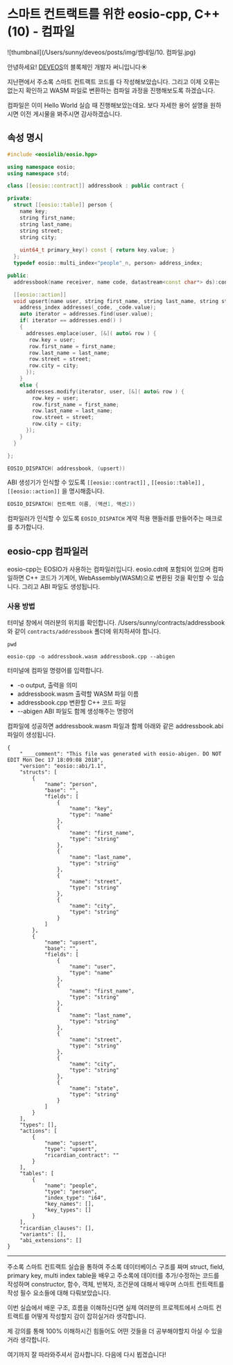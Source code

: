 # 스마트 컨트랙트를 위한 eosio-cpp, C++ (10) - 컴파일

![thumbnail](/Users/sunny/deveos/posts/img/썸네일/10. 컴파일.jpg)

안녕하세요! [DEVEOS](https://deveos.org/)의 블록체인 개발자 써니입니다☀️



지난편에서 주소록 스마트 컨트랙트 코드를 다 작성해보았습니다. 그리고 이제 오류는 없는지 확인하고 WASM 파일로 변환하는 컴파일 과정을 진행해보도록 하겠습니다.

컴파일은 이미 Hello World 실습 때 진행해보았는데요. 보다 자세한 용어 설명을 원하시면 이전 게시물을 봐주시면 감사하겠습니다.







## 속성 명시

```c++
#include <eosiolib/eosio.hpp>

using namespace eosio;
using namespace std;

class [[eosio::contract]] addressbook : public contract {

private:
  struct [[eosio::table]] person {
    name key;
    string first_name;
    string last_name;
    string street;
    string city;
    
    uint64_t primary_key() const { return key.value; }
  };
  typedef eosio::multi_index<"people"_n, person> address_index;

public:
  addressbook(name receiver, name code, datastream<const char*> ds):contract(receiver, code, ds) {}

  [[eosio::action]]
  void upsert(name user, string first_name, string last_name, string street, string city, string state) {
    address_index addresses(_code, _code.value);
    auto iterator = addresses.find(user.value);
    if( iterator == addresses.end() )
    {
      addresses.emplace(user, [&]( auto& row ) {
       row.key = user;
       row.first_name = first_name;
       row.last_name = last_name;
       row.street = street;
       row.city = city;
      });
    }
    else {
      addresses.modify(iterator, user, [&]( auto& row ) {
        row.key = user;
        row.first_name = first_name;
        row.last_name = last_name;
        row.street = street;
        row.city = city;
      });
    }
  }

};

EOSIO_DISPATCH( addressbook, (upsert))
```

ABI 생성기가 인식할 수 있도록 `[[eosio::contract]]` , `[[eosio::table]]` ,  `[[eosio::action]]` 을 명시해줍니다.



```c++
EOSIO_DISPATCH( 컨트랙트 이름, (액션1, 액션2))
```

컴파일러가 인식할 수 있도록 `EOSIO_DISPATCH` 계약 적용 핸들러를 만들어주는 매크로를 추가합니다.







## eosio-cpp 컴파일러

eosio-cpp는 EOSIO가 사용하는 컴파일러입니다. eosio.cdt에 포함되어 있으며 컴파일하면 C++ 코드가 기계어, WebAssembly(WASM)으로 변환된 것을 확인할 수 있습니다. 그리고 ABI 파일도 생성됩니다.



### 사용 방법

터미널 창에서 여러분의 위치를 확인합니다. /Users/sunny/contracts/addressbook 와 같이 `contracts/addressbook` 폴더에 위치하셔야 합니다.

```shell
pwd
```



```shell
eosio-cpp -o addressbook.wasm addressbook.cpp --abigen
```

터미널에 컴파일 명령어를 입력합니다.

- -o
  output, 출력을 의미
- addressbook.wasm
  출력할 WASM 파일 이름
- addressbook.cpp
  변환할 C++ 코드 파일
- --abigen
  ABI 파일도 함께 생성해주는 명령어



컴파일에 성공하면 addressbook.wasm 파일과 함께 아래와 같은 addressbook.abi 파일이 생성됩니다.

```
{
    "____comment": "This file was generated with eosio-abigen. DO NOT EDIT Mon Dec 17 18:09:08 2018",
    "version": "eosio::abi/1.1",
    "structs": [
        {
            "name": "person",
            "base": "",
            "fields": [
                {
                    "name": "key",
                    "type": "name"
                },
                {
                    "name": "first_name",
                    "type": "string"
                },
                {
                    "name": "last_name",
                    "type": "string"
                },
                {
                    "name": "street",
                    "type": "string"
                },
                {
                    "name": "city",
                    "type": "string"
                }
            ]
        },
        {
            "name": "upsert",
            "base": "",
            "fields": [
                {
                    "name": "user",
                    "type": "name"
                },
                {
                    "name": "first_name",
                    "type": "string"
                },
                {
                    "name": "last_name",
                    "type": "string"
                },
                {
                    "name": "street",
                    "type": "string"
                },
                {
                    "name": "city",
                    "type": "string"
                },
                {
                    "name": "state",
                    "type": "string"
                }
            ]
        }
    ],
    "types": [],
    "actions": [
        {
            "name": "upsert",
            "type": "upsert",
            "ricardian_contract": ""
        }
    ],
    "tables": [
        {
            "name": "people",
            "type": "person",
            "index_type": "i64",
            "key_names": [],
            "key_types": []
        }
    ],
    "ricardian_clauses": [],
    "variants": [],
    "abi_extensions": []
}
```







---

주소록 스마트 컨트랙트 실습을 통하여 주소록 데이터베이스 구조를 짜며 struct, field, primary key, multi index table을 배우고 주소록에 데이터를 추가/수정하는 코드를 작성하며 constructor, 함수, 객체, 반복자, 조건문에 대해서 배우며 스마트 컨트랙트를 작성 필수 요소들에 대해 다뤄보았습니다. 

이번 실습에서 배운 구조, 흐름을 이해하신다면 실제 여러분의 프로젝트에서 스마트 컨트랙트를 어떻게 작성할지 감이 잡히실거라 생각합니다.

제 강의를 통해 100% 이해하시긴 힘들어도 어떤 것들을 더 공부해야할지 아실 수 있을거라 생각합니다.



여기까지 잘 따라와주셔서 감사합니다. 다음에 다시 뵙겠습니다!

